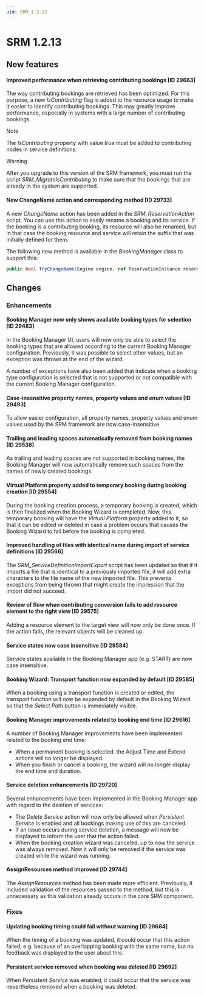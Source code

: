 ```yaml
---
uid: SRM_1.2.13
---
```


# SRM 1.2.13

## New features

#### Improved performance when retrieving contributing bookings \[ID 29663\]

The way contributing bookings are retrieved has been optimized. For this purpose, a new *IsContributing* flag is added to the resource usage to make it easier to identify contributing bookings. This may greatly improve performance, especially in systems with a large number of contributing bookings.

> [!NOTE]
> The *IsContributing* property with value *true* must be added to contributing nodes in service definitions.

> [!WARNING]
> After you upgrade to this version of the SRM framework, you must run the script *SRM_MigrateIsContributing* to make sure that the bookings that are already in the system are supported.

#### New ChangeName action and corresponding method \[ID 29733\]

A new *ChangeName* action has been added in the *SRM_ReservationAction* script. You can use this action to easily rename a booking and its service. If the booking is a contributing booking, its resource will also be renamed, but in that case the booking resource and service will retain the suffix that was initially defined for them.

The following new method is available in the *BookingManager* class to support this:

```csharp
public bool TryChangeName(Engine engine, ref ReservationInstance reservation, ChangeNameInputData data);
```

## Changes

### Enhancements

#### Booking Manager now only shows available booking types for selection \[ID 29483\]

In the Booking Manager UI, users will now only be able to select the booking types that are allowed according to the current Booking Manager configuration. Previously, it was possible to select other values, but an exception was thrown at the end of the wizard.

A number of exceptions have also been added that indicate when a booking type configuration is selected that is not supported or not compatible with the current Booking Manager configuration.

#### Case-insensitive property names, property values and enum values \[ID 29493\]

To allow easier configuration, all property names, property values and enum values used by the SRM framework are now case-insensitive.

#### Trailing and leading spaces automatically removed from booking names \[ID 29538\]

As trailing and leading spaces are not supported in booking names, the Booking Manager will now automatically remove such spaces from the names of newly created bookings.

#### Virtual Platform property added to temporary booking during booking creation \[ID 29554\]

During the booking creation process, a temporary booking is created, which is then finalized when the Booking Wizard is completed. Now, this temporary booking will have the *Virtual Platform* property added to it, so that it can be edited or deleted in case a problem occurs that causes the Booking Wizard to fail before the booking is completed.

#### Improved handling of files with identical name during import of service definitions \[ID 29566\]

The *SRM_ServiceDefinitionImportExport* script has been updated so that if it imports a file that is identical to a previously imported file, it will add extra characters to the file name of the new imported file. This prevents exceptions from being thrown that might create the impression that the import did not succeed.

#### Review of flow when contributing conversion fails to add resource element to the right view \[ID 29575\]

Adding a resource element to the target view will now only be done once. If the action fails, the relevant objects will be cleaned up.

#### Service states now case insensitive \[ID 29584\]

Service states available in the Booking Manager app (e.g. START) are now case insensitive.

#### Booking Wizard: Transport function now expanded by default \[ID 29585\]

When a booking using a transport function is created or edited, the transport function will now be expanded by default in the Booking Wizard so that the *Select Path* button is immediately visible.

#### Booking Manager improvements related to booking end time \[ID 29616\]

A number of Booking Manager improvements have been implemented related to the booking end time:

- When a permanent booking is selected, the Adjust Time and Extend actions will no longer be displayed.
- When you finish or cancel a booking, the wizard will no longer display the end time and duration.

#### Service deletion enhancements \[ID 29720\]

Several enhancements have been implemented in the Booking Manager app with regard to the deletion of services:

- The *Delete Service* action will now only be allowed when *Persistent Service* is enabled and all bookings making use of this are canceled.
- If an issue occurs during service deletion, a message will now be displayed to inform the user that the action failed.
- When the booking creation wizard was canceled, up to now the service was always removed. Now it will only be removed if the service was created while the wizard was running.

#### AssignResources method improved \[ID 29744\]

The *AssignResources* method has been made more efficient. Previously, it included validation of the resources passed to the method, but this is unnecessary as this validation already occurs in the core SRM component.

### Fixes

#### Updating booking timing could fail without warning \[ID 29684\]

When the timing of a booking was updated, it could occur that this action failed, e.g. because of an overlapping booking with the same name, but no feedback was displayed to the user about this.

#### Persistent service removed when booking was deleted \[ID 29692\]

When *Persistent Service* was enabled, it could occur that the service was nevertheless removed when a booking was deleted.
